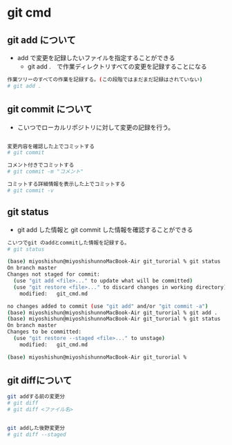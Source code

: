 # git cmd

## git add について

- add で変更を記録したいファイルを指定することができる
  - git add .　で作業ディレクトリすべての変更を記録することになる

```sh
作業ツリーのすべての作業を記録する。(この段階ではまだまだ記録はされていない)
# git add .
```

## git commit について

- こいつでローカルリポジトリに対して変更の記録を行う。

```sh

変更内容を確認した上でコミットする
# git commit

コメント付きでコミットする
# git commit -m "コメント"

コミットする詳細情報を表示した上でコミットする
# git commit -v
```

## git status
- git add した情報と git commit した情報を確認することができる

```sh
こいつでgit のaddとcommitした情報を記録する。
# git status
```

```sh
(base) miyoshishun@miyoshishunnoMacBook-Air git_turorial % git status
On branch master
Changes not staged for commit:
  (use "git add <file>..." to update what will be committed)
  (use "git restore <file>..." to discard changes in working directory)
	modified:   git_cmd.md

no changes added to commit (use "git add" and/or "git commit -a")
(base) miyoshishun@miyoshishunnoMacBook-Air git_turorial % git add .
(base) miyoshishun@miyoshishunnoMacBook-Air git_turorial % git status
On branch master
Changes to be committed:
  (use "git restore --staged <file>..." to unstage)
	modified:   git_cmd.md

(base) miyoshishun@miyoshishunnoMacBook-Air git_turorial % 
```

## git diffについて
```sh
git addする前の変更分
# git diff
# git diff <ファイル名>


git addした後野変更分
# git diff --staged
```


